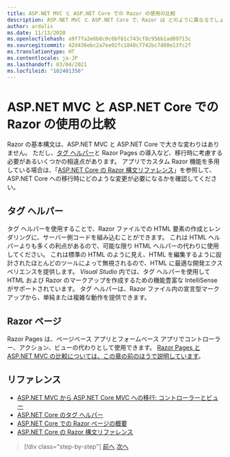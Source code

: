 ```yaml
---
title: ASP.NET MVC と ASP.NET Core での Razor の使用の比較
description: ASP.NET MVC と ASP.NET Core で、Razor は どのように異なるでしょうか?
author: ardalis
ms.date: 11/13/2020
ms.openlocfilehash: a9f7fa2e6b8c0c6bf61c743cf8c956b1ad09713c
ms.sourcegitcommit: 42d436ebc2a7ee02fc1848c7742bc7d80e13fc2f
ms.translationtype: HT
ms.contentlocale: ja-JP
ms.lasthandoff: 03/04/2021
ms.locfileid: "102401356"
---
```

# <a name="compare-razor-usage-in-aspnet-mvc-and-aspnet-core"></a>ASP.NET MVC と ASP.NET Core での Razor の使用の比較

Razor の基本構文は、ASP.NET MVC と ASP.NET Core で大きな変わりはありません。 ただし、[タグ ヘルパー](/aspnet/core/mvc/views/tag-helpers/intro)と Razor Pages の導入など、移行時に考慮する必要があるいくつかの相違点があります。 アプリでカスタム Razor 機能を多用している場合は、「[ASP.NET Core の Razor 構文リファレンス](/aspnet/core/razor-pages)」を参照して、ASP.NET Core への移行時にどのような変更が必要になるかを確認してください。

## <a name="tag-helpers"></a>タグ ヘルパー

タグ ヘルパーを使用することで、Razor ファイルでの HTML 要素の作成とレンダリングに、サーバー側コードを組み込むことができます。 これは HTML ヘルパーよりも多くの利点があるので、可能な限り HTML ヘルパーの代わりに使用してください。 これは標準の HTML のように見え、HTML を編集するように設計されたほとんどのツールによって無視されるので、HTML に最適な開発エクスペリエンスを提供します。 _Visual Studio_ 内では、タグ ヘルパーを使用して HTML および Razor のマークアップを作成するための機能豊富な IntelliSense がサポートされています。 タグ ヘルパーは、Razor ファイル内の宣言型マークアップから、単純または複雑な動作を提供できます。

## <a name="razor-pages"></a>Razor ページ

Razor Pages は、ページベース アプリとフォームベース アプリでコントローラー、アクション、ビューの代わりとして使用できます。 [Razor Pages と ASP.NET MVC の比較については、この章の前のほうで説明しています](./comparing-razor-pages-aspnet-mvc.md)。

## <a name="references"></a>リファレンス

- [ASP.NET MVC から ASP.NET Core MVC への移行: コントローラーとビュー](/aspnet/core/migration/mvc#migrate-controllers-and-views)
- [ASP.NET Core のタグ ヘルパー](/aspnet/core/mvc/views/tag-helpers/intro)
- [ASP.NET Core での Razor ページの概要](/aspnet/core/razor-pages)
- [ASP.NET Core の Razor 構文リファレンス](/aspnet/core/razor-pages)

>[!div class="step-by-step"]
>[前へ](controller-differences.md)
>[次へ](signalr-differences.md)
